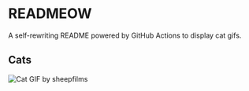 # READMEOW

A self-rewriting README powered by GitHub Actions to display cat gifs.

## Cats

![Cat GIF by sheepfilms](https://media4.giphy.com/media/zZMTVkTeEfeEg/200.gif?cid=9acd02da6ijvl8ffc0ca7pwx798e1p9usqeht1xd7l2k6q2y&ep=v1_gifs_search&rid=200.gif&ct=g)
